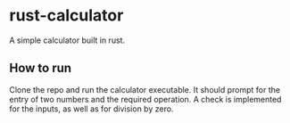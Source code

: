 # rust-calculator

A simple calculator built in rust.

## How to run

Clone the repo and run the calculator executable. It should prompt for the entry of two numbers and the required operation.
A check is implemented for the inputs, as well as for division by zero.
